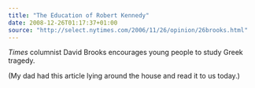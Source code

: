 ```yaml
---
title: "The Education of Robert Kennedy"
date: 2008-12-26T01:17:37+01:00
source: "http://select.nytimes.com/2006/11/26/opinion/26brooks.html"
---
```


<cite>Times</cite> columnist David Brooks encourages young people to study Greek tragedy.

(My dad had this article lying around the house and read it to us today.)
